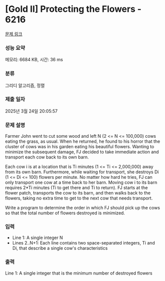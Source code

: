# [Gold II] Protecting the Flowers - 6216 

[문제 링크](https://www.acmicpc.net/problem/6216) 

### 성능 요약

메모리: 6684 KB, 시간: 36 ms

### 분류

그리디 알고리즘, 정렬

### 제출 일자

2025년 3월 24일 20:05:57

### 문제 설명

<p>Farmer John went to cut some wood and left N (2 <= N <= 100,000) cows eating the grass, as usual. When he returned, he found to his horror that the cluster of cows was in his garden eating his beautiful flowers. Wanting to minimize the subsequent damage, FJ decided to take immediate action and transport each cow back to its own barn.</p>

<p>Each cow i is at a location that is Ti minutes (1 <= Ti <= 2,000,000) away from its own barn. Furthermore, while waiting for transport, she destroys Di (1 <= Di <= 100) flowers per minute. No matter how hard he tries, FJ can only transport one cow at a time back to her barn. Moving cow i to its barn requires 2*Ti minutes (Ti to get there and Ti to return). FJ starts at the flower patch, transports the cow to its barn, and then walks back to the flowers, taking no extra time to get to the next cow that needs transport.</p>

<p>Write a program to determine the order in which FJ should pick up the cows so that the total number of flowers destroyed is minimized.</p>

### 입력 

 <ul>
	<li>Line 1: A single integer N</li>
	<li>Lines 2..N+1: Each line contains two space-separated integers, Ti and Di, that describe a single cow's characteristics</li>
</ul>

<p> </p>

### 출력 

 <p>Line 1: A single integer that is the minimum number of destroyed flowers</p>

